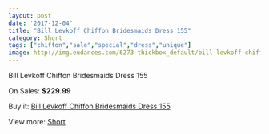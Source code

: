 ```yaml
---
layout: post
date: '2017-12-04'
title: "Bill Levkoff Chiffon Bridesmaids Dress 155"
category: Short
tags: ["chiffon","sale","special","dress","unique"]
image: http://img.eudances.com/6273-thickbox_default/bill-levkoff-chiffon-bridesmaids-dress-155.jpg
---
```

Bill Levkoff Chiffon Bridesmaids Dress 155

On Sales: **$229.99**
<a href="https://www.eudances.com/en/short/2266-bill-levkoff-chiffon-bridesmaids-dress-155.html"><amp-img layout="responsive" width="600" height="600" src="//img.eudances.com/6273-thickbox_default/bill-levkoff-chiffon-bridesmaids-dress-155.jpg" alt="Bill Levkoff Chiffon Bridesmaids Dress 155 0" /></a>

Buy it: [Bill Levkoff Chiffon Bridesmaids Dress 155](https://www.eudances.com/en/short/2266-bill-levkoff-chiffon-bridesmaids-dress-155.html "Bill Levkoff Chiffon Bridesmaids Dress 155")

View more: [Short](https://www.eudances.com/en/25-short "Short")